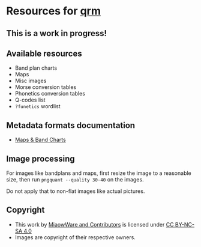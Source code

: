 # Resources for [qrm](https://github.com/miaowware/qrm2)

## **This is a work in progress!**

## Available resources
- Band plan charts
- Maps
- Misc images
- Morse conversion tables
- Phonetics conversion tables
- Q-codes list
- `?funetics` wordlist

## Metadata formats documentation
- [Maps & Band Charts](docs/maps-charts-format.md)

## Image processing
For images like bandplans and maps, first resize the image to a reasonable size, then run `pngquant --quality 30-40` on the images.

Do not apply that to non-flat images like actual pictures.

## Copyright
- This work by [MiaowWare and Contributors](https://www.miaow.io) is licensed under [CC BY-NC-SA 4.0](https://creativecommons.org/licenses/by-nc-sa/4.0)
- Images are copyright of their respective owners.
